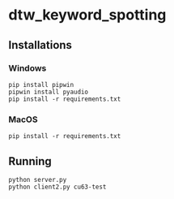 # dtw_keyword_spotting

## Installations

### Windows 
```
pip install pipwin
pipwin install pyaudio
pip install -r requirements.txt
```
### MacOS
```
pip install -r requirements.txt
```

## Running
```
python server.py
python client2.py cu63-test
```
